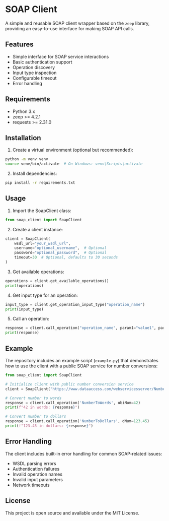 # SOAP Client

A simple and reusable SOAP client wrapper based on the `zeep` library, providing an easy-to-use interface for making SOAP API calls.

## Features

- Simple interface for SOAP service interactions
- Basic authentication support
- Operation discovery
- Input type inspection
- Configurable timeout
- Error handling

## Requirements

- Python 3.x
- zeep >= 4.2.1
- requests >= 2.31.0

## Installation

1. Create a virtual environment (optional but recommended):
```bash
python -m venv venv
source venv/bin/activate  # On Windows: venv\Scripts\activate
```

2. Install dependencies:
```bash
pip install -r requirements.txt
```

## Usage

1. Import the SoapClient class:
```python
from soap_client import SoapClient
```

2. Create a client instance:
```python
client = SoapClient(
    wsdl_url="your_wsdl_url",
    username="optional_username",  # Optional
    password="optional_password",  # Optional
    timeout=30  # Optional, defaults to 30 seconds
)
```

3. Get available operations:
```python
operations = client.get_available_operations()
print(operations)
```

4. Get input type for an operation:
```python
input_type = client.get_operation_input_type("operation_name")
print(input_type)
```

5. Call an operation:
```python
response = client.call_operation("operation_name", param1="value1", param2="value2")
print(response)
```

## Example

The repository includes an example script (`example.py`) that demonstrates how to use the client with a public SOAP service for number conversions:

```python
from soap_client import SoapClient

# Initialize client with public number conversion service
client = SoapClient("https://www.dataaccess.com/webservicesserver/NumberConversion.wso?WSDL")

# Convert number to words
response = client.call_operation('NumberToWords', ubiNum=42)
print(f"42 in words: {response}")

# Convert number to dollars
response = client.call_operation('NumberToDollars', dNum=123.45)
print(f"123.45 in dollars: {response}")
```

## Error Handling

The client includes built-in error handling for common SOAP-related issues:
- WSDL parsing errors
- Authentication failures
- Invalid operation names
- Invalid input parameters
- Network timeouts

## License

This project is open source and available under the MIT License.
